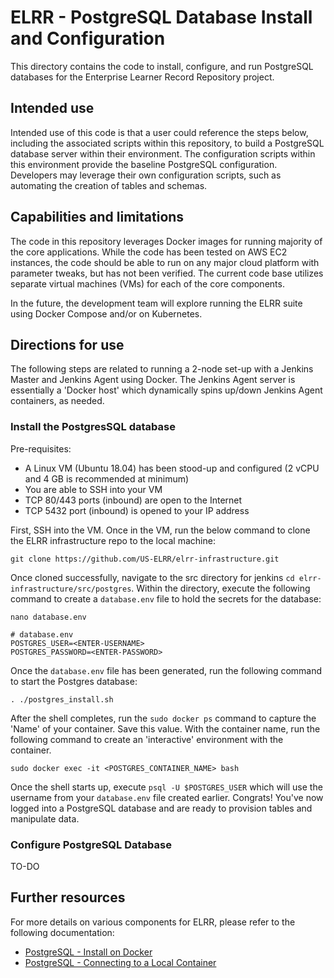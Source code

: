 # ELRR - PostgreSQL Database Install and Configuration

This directory contains the code to install, configure, and run PostgreSQL databases for the Enterprise Learner Record Repository project.

## Intended use

Intended use of this code is that a user could reference the steps below, including the associated scripts within this repository, to build a PostgreSQL database server within their environment. The configuration scripts within this environment provide the baseline PostgreSQL configuration. Developers may leverage their own configuration scripts, such as automating the creation of tables and schemas.

## Capabilities and limitations

The code in this repository leverages Docker images for running majority of the core applications. While the code has been tested on AWS EC2 instances, the code should be able to run on any major cloud platform with parameter tweaks, but has not been verified. The current code base utilizes separate virtual machines (VMs) for each of the core components.

In the future, the development team will explore running the ELRR suite using Docker Compose and/or on Kubernetes.

## Directions for use

The following steps are related to running a 2-node set-up with a Jenkins Master and Jenkins Agent using Docker. The Jenkins Agent server is essentially a 'Docker host' which dynamically spins up/down Jenkins Agent containers, as needed.

### Install the PostgresSQL database

Pre-requisites:
- A Linux VM (Ubuntu 18.04) has been stood-up and configured (2 vCPU and 4 GB is recommended at minimum)
- You are able to SSH into your VM
- TCP 80/443 ports (inbound) are open to the Internet
- TCP 5432 port (inbound) is opened to your IP address

First, SSH into the VM. Once in the VM, run the below command to clone the ELRR infrastructure repo to the local machine:
```console
git clone https://github.com/US-ELRR/elrr-infrastructure.git
```
Once cloned successfully, navigate to the src directory for jenkins `cd elrr-infrastructure/src/postgres`. Within the directory, execute the following command to create a `database.env` file to hold the secrets for the database:
```console
nano database.env

# database.env
POSTGRES_USER=<ENTER-USERNAME>
POSTGRES_PASSWORD=<ENTER-PASSWORD>
```

Once the `database.env` file has been generated, run the following command to start the Postgres database:
```console
. ./postgres_install.sh
```

After the shell completes, run the `sudo docker ps` command to capture the 'Name' of your container. Save this value. With the container name, run the following command to create an 'interactive' environment with the container.
```console
sudo docker exec -it <POSTGRES_CONTAINER_NAME> bash
```

Once the shell starts up, execute `psql -U $POSTGRES_USER` which will use the username from your `database.env` file created earlier. Congrats! You've now logged into a PostgreSQL database and are ready to provision tables and manipulate data.

### Configure PostgreSQL Database

TO-DO

## Further resources

For more details on various components for ELRR, please refer to the following documentation:
* [PostgreSQL - Install on Docker](https://docs.docker.com/engine/examples/postgresql_service/)
* [PostgreSQL - Connecting to a Local Container](https://betterprogramming.pub/connect-from-local-machine-to-postgresql-docker-container-f785f00461a7)
